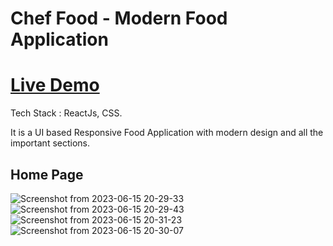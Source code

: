# Chef Food - Modern Food Application

# [Live Demo](https://chef-food.netlify.app)


Tech Stack : ReactJs, CSS.


It is a UI based Responsive Food Application with modern design and all the important sections.



## Home Page
![Screenshot from 2023-06-15 20-29-33](https://github.com/Guhan000/chef-food/assets/84968720/539a7955-5ff1-4c6e-8266-6d4fd78c7e6c)
![Screenshot from 2023-06-15 20-29-43](https://github.com/Guhan000/chef-food/assets/84968720/7998d422-b666-40f5-870c-e7ed057391d7)
![Screenshot from 2023-06-15 20-31-23](https://github.com/Guhan000/chef-food/assets/84968720/7d43922f-2daa-43a2-a68b-9197fa945f18)
![Screenshot from 2023-06-15 20-30-07](https://github.com/Guhan000/chef-food/assets/84968720/d80b4b38-d0cd-4e28-a59e-2f3f8ba3d272)
